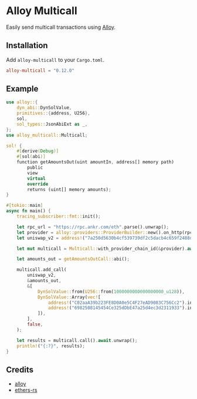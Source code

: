# Alloy Multicall

Easily send multicall transactions using [Alloy].

[Alloy]: https://github.com/alloy-rs/alloy

## Installation

Add `alloy-multicall` to your `Cargo.toml`.

```toml
alloy-multicall = "0.12.0"
```

## Example

```rust
use alloy::{
    dyn_abi::DynSolValue,
    primitives::{address, U256},
    sol,
    sol_types::JsonAbiExt as _,
};
use alloy_multicall::Multicall;

sol! {
    #[derive(Debug)]
    #[sol(abi)]
    function getAmountsOut(uint amountIn, address[] memory path)
        public
        view
        virtual
        override
        returns (uint[] memory amounts);
}

#[tokio::main]
async fn main() {
    tracing_subscriber::fmt::init();

    let rpc_url = "https://rpc.ankr.com/eth".parse().unwrap();
    let provider = alloy::providers::ProviderBuilder::new().on_http(rpc_url);
    let uniswap_v2 = address!("7a250d5630b4cf539739df2c5dacb4c659f2488d");

    let mut multicall = Multicall::with_provider_chain_id(&provider).await.unwrap();

    let amounts_out = getAmountsOutCall::abi();

    multicall.add_call(
        uniswap_v2,
        &amounts_out,
        &[
            DynSolValue::from(U256::from(1000000000000000000_u128)),
            DynSolValue::Array(vec![
                address!("C02aaA39b223FE8D0A0e5C4F27eAD9083C756Cc2").into(),
                address!("6982508145454Ce325dDbE47a25d4ec3d2311933").into(),
            ]),
        ],
        false,
    );

    let results = multicall.call().await.unwrap();
    println!("{:?}", results);
}
```


## Credits

- [alloy]
- [ethers-rs]

[alloy]: https://github.com/alloy-rs
[ethers-rs]: https://github.com/gakonst/ethers-rs
